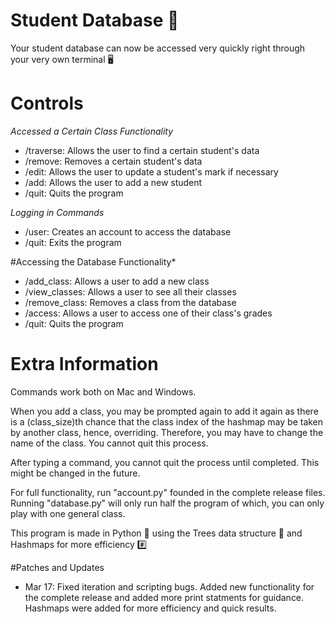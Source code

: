 # Student Database 🌌

Your student database can now be accessed very quickly right through your very own terminal 🖥


# Controls 

*Accessed a Certain Class Functionality*
- /traverse: Allows the user to find a certain student's data
- /remove: Removes a certain student's data
- /edit: Allows the user to update a student's mark if necessary
- /add: Allows the user to add a new student
- /quit: Quits the program 

*Logging in Commands*
- /user: Creates an account to access the database 
- /quit: Exits the program

#Accessing the Database Functionality*
- /add_class: Allows a user to add a new class
- /view_classes: Allows a user to see all their classes 
- /remove_class: Removes a class from the database 
- /access: Allows a user to access one of their class's grades 
- /quit: Quits the program

# Extra Information 

Commands work both on Mac and Windows. 

When you add a class, you may be prompted again to add it again as there is a (class_size)th chance that the class index of the hashmap may be taken by another class, hence, overriding. Therefore, you may have to change the name of the class. You cannot quit this process.

After typing a command, you cannot quit the process until completed. This might be changed in the future. 

For full functionality, run "account.py" founded in the complete release files. Running "database.py" will only run half the program of which, you can only play with one general class. 

This program is made in Python 🐍 using the Trees data structure 🌴 and Hashmaps for more efficiency #️⃣

#Patches and Updates

- Mar 17: Fixed iteration and scripting bugs. Added new functionality for the complete release and added more print statments for guidance. Hashmaps were added for more efficiency and quick results. 


